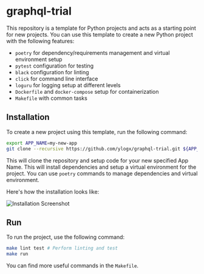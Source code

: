 graphql-trial
===============

This repository is a template for Python projects and acts as a starting point for new projects.
You can use this template to create a new Python project with the following features:

- `poetry` for dependency/requirements management and virtual environment setup
- `pytest` configuration for testing
- `black` configuration for linting
- `click` for command line interface
- `loguru` for logging setup at different levels
- `Dockerfile` and `docker-compose` setup for containerization
- `Makefile` with common tasks

Installation
------------

To create a new project using this template, run the following command:

```bash
export APP_NAME=my-new-app
git clone --recursive https://github.com/ylogx/graphql-trial.git ${APP_NAME} && cd ${APP_NAME} && bin/new-project
```

This will clone the repository and setup code for your new specified App Name.
This will install dependencies and setup a virtual environment for the project.
You can use `poetry` commands to manage dependencies and virtual environment.

Here's how the installation looks like:

![Installation Screenshot](https://i.imgur.com/npEvTcu.png)

Run
---

To run the project, use the following command:

```bash
make lint test # Perform linting and test
make run
```

You can find more useful commands in the `Makefile`.
